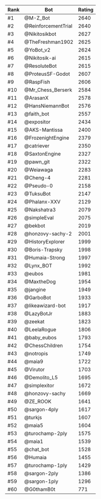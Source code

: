 Rank|Bot|Rating
---|---|---
#1|@M-Z_Bot|2640
#2|@ReinforcementTrial|2640
#3|@Nikitosikbot|2627
#4|@TheFreshman1902|2625
#5|@YoBot_v2|2624
#6|@Nikitosik-ai|2615
#7|@ResoluteBot|2615
#8|@ProteusSF-Godot|2607
#9|@RaspFish|2606
#10|@Mr_Chess_Berserk|2584
#11|@ArasanX|2578
#12|@HansNiemannBot|2576
#13|@faith_bot|2557
#14|@expositor|2434
#15|@AKS-Mantissa|2400
#16|@FrozenightEngine|2379
#17|@catriever|2350
#18|@SaxtonEngine|2327
#19|@pawn_git|2322
#20|@Weiawaga|2283
#21|@Cheng-4|2281
#22|@Pseudo-0|2158
#23|@TuksuBot|2147
#24|@Phalanx-XXV|2129
#25|@Nakshatra3|2079
#26|@simpleEval|2075
#27|@bekbot|2019
#28|@honzovy-sachy-2|2001
#29|@HistoryExplorer|1999
#30|@Boris-Trapsky|1998
#31|@Humaia-Strong|1997
#32|@Lynx_BOT|1992
#33|@eubos|1981
#34|@MaxtheDog|1954
#35|@jangine|1949
#36|@GarboBot|1933
#37|@likeawizard-bot|1917
#38|@LazyBotJr|1883
#39|@zeekat|1823
#40|@LeelaRogue|1806
#41|@baby_eubos|1793
#42|@ChessChildren|1754
#43|@notropis|1749
#44|@maia9|1722
#45|@Virutor|1703
#46|@Demolito_L5|1695
#47|@simplexitor|1672
#48|@honzovy-sachy|1669
#49|@ZE_ROOK|1641
#50|@sargon-4ply|1617
#51|@turkjs|1607
#52|@maia5|1604
#53|@turochamp-2ply|1575
#54|@maia1|1539
#55|@chat_bot|1528
#56|@Humaia|1455
#57|@turochamp-1ply|1429
#58|@sargon-2ply|1386
#59|@sargon-1ply|1296
#60|@G0thamB0t|771
